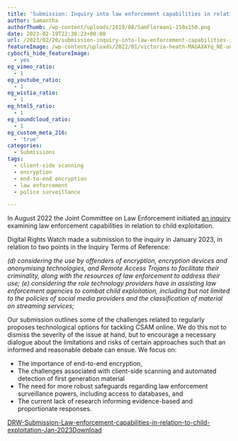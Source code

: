 ```yaml
---
title: 'Submission: Inquiry into law enforcement capabilities in relation to child exploitation'
author: Samantha
authorThumb: /wp-content/uploads/2019/08/SamFloreani-150x150.png
date: 2023-02-19T22:38:23+00:00
url: /2023/02/20/submission-inquiry-into-law-enforcement-capabilities-in-relation-to-child-exploitation/
featureImage: /wp-content/uploads/2022/01/victoria-heath-MAGAXAYq_NE-unsplash-scaled-1.jpg
cybocfi_hide_featureImage:
  - yes
eg_vimeo_ratio:
  - 1
eg_youtube_ratio:
  - 1
eg_wistia_ratio:
  - 1
eg_html5_ratio:
  - 1
eg_soundcloud_ratio:
  - 1
eg_custom_meta_216:
  - 'true'
categories:
  - Submissions
tags:
  - client-side scanning
  - encryption
  - end-to-end encryption
  - law enforcement
  - police surveillance

---
```

In August 2022 the Joint Committee on Law Enforcement initiated <a href="https://www.aph.gov.au/Parliamentary_Business/Committees/Joint/Law_Enforcement/ChildExploitation47th/Terms_of_Reference" target="_blank" rel="noreferrer noopener">an inquiry</a> examining law enforcement capabilities in relation to child exploitation.

Digital Rights Watch made a submission to the inquiry in January 2023, in relation to two points in the Inquiry Terms of Reference:

_(d) considering the use by offenders of encryption, encryption devices and anonymising technologies, and Remote Access Trojans to facilitate their criminality, along with the resources of law enforcement to address their use;
(e) considering the role technology providers have in assisting law enforcement agencies to
combat child exploitation, including but not limited to the policies of social media providers
and the classification of material on streaming services;_

Our submission outlines some of the challenges related to regularly proposes technological options for tackling CSAM online. We do this not to dismiss the severity of the issue at hand, but to encourage a necessary dialogue about the limitations and risks of certain approaches such that an informed and reasonable debate can ensue. We focus on:

  * The importance of end-to-end encryption,
  * The challenges associated with client-side scanning and automated detection of first generation material
  * The need for more robust safeguards regarding law enforcement surveillance powers, including access to databases, and
  * The current lack of research informing evidence-based and proportionate responses.



<div data-wp-interactive="" class="wp-block-file">
  <a id="wp-block-file--media-7c192a76-5221-45a0-af72-a1154d6acc2c" href="/wp-content/uploads/2023/02/DRW-Submission-Law-enforcement-capabilities-in-relation-to-child-exploitation-Jan-2023.pdf">DRW-Submission-Law-enforcement-capabilities-in-relation-to-child-exploitation-Jan-2023</a><a href="/wp-content/uploads/2023/02/DRW-Submission-Law-enforcement-capabilities-in-relation-to-child-exploitation-Jan-2023.pdf" class="wp-block-file__button wp-element-button" download aria-describedby="wp-block-file--media-7c192a76-5221-45a0-af72-a1154d6acc2c">Download</a>
</div>
